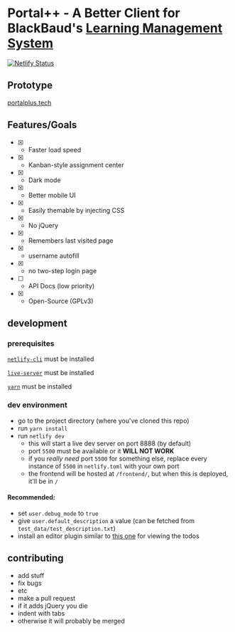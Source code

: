 # Portal++ -  A Better Client for BlackBaud's [Learning Management System](https://k12hub.blackbaud.com/blackbaud-learning-management-system)

[![Netlify Status](https://api.netlify.com/api/v1/badges/2631dc5b-1742-4a40-885a-68cb125afa24/deploy-status)](https://app.netlify.com/sites/myschoolapp-better/deploys)


## Prototype
[portalplus.tech](https://portalplus.tech/)

## Features/Goals
  - [x] - Faster load speed
  - [x] - Kanban-style assignment center
  - [x] - Dark mode
  - [x] - Better mobile UI
  - [x] - Easily themable by injecting CSS
  - [x] - No jQuery
  - [x] - Remembers last visited page
  - [x] - username autofill
  - [x] - no two-step login page
  - [ ] - API Docs (low priority)
  - [x] - Open-Source (GPLv3)

## development
### prerequisites

[`netlify-cli`](https://www.npmjs.com/package/netlify-cli) must be installed

[`live-server`](https://www.npmjs.com/package/live-server) must be installed

[`yarn`](https://www.npmjs.com/package/yarn) must be installed

### dev environment
  - go to the project directory (where you've cloned this repo)
  - run `yarn install`
  - run `netlify dev`
    - this will start a live dev server on port 8888 (by default)
    - port `5500` must be available or it **WILL NOT WORK**
    - if you _really need_ port `5500` for something else, replace every instance of `5500` in `netlify.toml` with your own port
    - the frontend will be hosted at `/frontend/`, but when this is deployed, it'll be in `/`
  #### Recommended:
- set `user.debug_mode` to `true`
- give `user.default_description` a value (can be fetched from `test_data/test_description.txt`)
- install an editor plugin similar to [this one](https://github.com/drmargarido/TodoTreeView) for viewing the todos

## contributing

  - add stuff
  - fix bugs
  - etc
  - make a pull request
  - if it adds jQuery you die
  - indent with tabs
  - otherwise it will probably be merged
